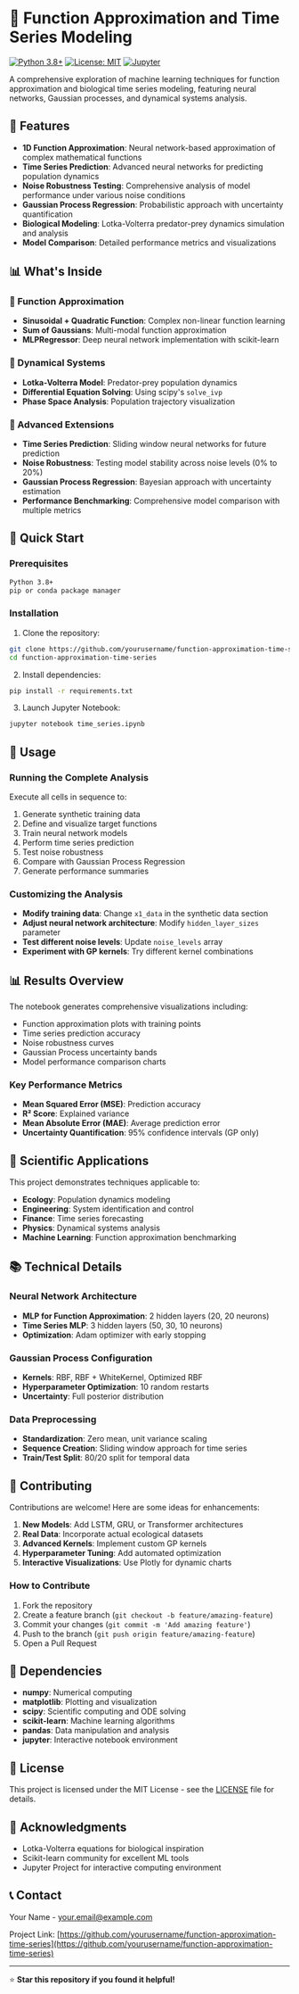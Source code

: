 # 🧠 Function Approximation and Time Series Modeling

[![Python 3.8+](https://img.shields.io/badge/python-3.8+-blue.svg)](https://www.python.org/downloads/)
[![License: MIT](https://img.shields.io/badge/License-MIT-yellow.svg)](https://opensource.org/licenses/MIT)
[![Jupyter](https://img.shields.io/badge/Jupyter-F37626.svg?&style=flat&logo=Jupyter&logoColor=white)](https://jupyter.org/)

A comprehensive exploration of machine learning techniques for function approximation and biological time series modeling, featuring neural networks, Gaussian processes, and dynamical systems analysis.

## 🌟 Features

- **1D Function Approximation**: Neural network-based approximation of complex mathematical functions
- **Time Series Prediction**: Advanced neural networks for predicting population dynamics
- **Noise Robustness Testing**: Comprehensive analysis of model performance under various noise conditions
- **Gaussian Process Regression**: Probabilistic approach with uncertainty quantification
- **Biological Modeling**: Lotka-Volterra predator-prey dynamics simulation and analysis
- **Model Comparison**: Detailed performance metrics and visualizations

## 📊 What's Inside

### 🎯 Function Approximation
- **Sinusoidal + Quadratic Function**: Complex non-linear function learning
- **Sum of Gaussians**: Multi-modal function approximation
- **MLPRegressor**: Deep neural network implementation with scikit-learn

### 🔄 Dynamical Systems
- **Lotka-Volterra Model**: Predator-prey population dynamics
- **Differential Equation Solving**: Using scipy's `solve_ivp`
- **Phase Space Analysis**: Population trajectory visualization

### 🔮 Advanced Extensions
- **Time Series Prediction**: Sliding window neural networks for future prediction
- **Noise Robustness**: Testing model stability across noise levels (0% to 20%)
- **Gaussian Process Regression**: Bayesian approach with uncertainty estimation
- **Performance Benchmarking**: Comprehensive model comparison with multiple metrics

## 🚀 Quick Start

### Prerequisites
```bash
Python 3.8+
pip or conda package manager
```

### Installation
1. Clone the repository:
```bash
git clone https://github.com/yourusername/function-approximation-time-series.git
cd function-approximation-time-series
```

2. Install dependencies:
```bash
pip install -r requirements.txt
```

3. Launch Jupyter Notebook:
```bash
jupyter notebook time_series.ipynb
```

## 📝 Usage

### Running the Complete Analysis
Execute all cells in sequence to:
1. Generate synthetic training data
2. Define and visualize target functions
3. Train neural network models
4. Perform time series prediction
5. Test noise robustness
6. Compare with Gaussian Process Regression
7. Generate performance summaries

### Customizing the Analysis
- **Modify training data**: Change `x1_data` in the synthetic data section
- **Adjust neural network architecture**: Modify `hidden_layer_sizes` parameter
- **Test different noise levels**: Update `noise_levels` array
- **Experiment with GP kernels**: Try different kernel combinations

## 📊 Results Overview

The notebook generates comprehensive visualizations including:
- Function approximation plots with training points
- Time series prediction accuracy
- Noise robustness curves
- Gaussian Process uncertainty bands
- Model performance comparison charts

### Key Performance Metrics
- **Mean Squared Error (MSE)**: Prediction accuracy
- **R² Score**: Explained variance
- **Mean Absolute Error (MAE)**: Average prediction error
- **Uncertainty Quantification**: 95% confidence intervals (GP only)

## 🔬 Scientific Applications

This project demonstrates techniques applicable to:
- **Ecology**: Population dynamics modeling
- **Engineering**: System identification and control
- **Finance**: Time series forecasting
- **Physics**: Dynamical systems analysis
- **Machine Learning**: Function approximation benchmarking

## 📚 Technical Details

### Neural Network Architecture
- **MLP for Function Approximation**: 2 hidden layers (20, 20 neurons)
- **Time Series MLP**: 3 hidden layers (50, 30, 10 neurons)
- **Optimization**: Adam optimizer with early stopping

### Gaussian Process Configuration
- **Kernels**: RBF, RBF + WhiteKernel, Optimized RBF
- **Hyperparameter Optimization**: 10 random restarts
- **Uncertainty**: Full posterior distribution

### Data Preprocessing
- **Standardization**: Zero mean, unit variance scaling
- **Sequence Creation**: Sliding window approach for time series
- **Train/Test Split**: 80/20 split for temporal data

## 🤝 Contributing

Contributions are welcome! Here are some ideas for enhancements:

1. **New Models**: Add LSTM, GRU, or Transformer architectures
2. **Real Data**: Incorporate actual ecological datasets
3. **Advanced Kernels**: Implement custom GP kernels
4. **Hyperparameter Tuning**: Add automated optimization
5. **Interactive Visualizations**: Use Plotly for dynamic charts

### How to Contribute
1. Fork the repository
2. Create a feature branch (`git checkout -b feature/amazing-feature`)
3. Commit your changes (`git commit -m 'Add amazing feature'`)
4. Push to the branch (`git push origin feature/amazing-feature`)
5. Open a Pull Request

## 📖 Dependencies

- **numpy**: Numerical computing
- **matplotlib**: Plotting and visualization
- **scipy**: Scientific computing and ODE solving
- **scikit-learn**: Machine learning algorithms
- **pandas**: Data manipulation and analysis
- **jupyter**: Interactive notebook environment

## 📄 License

This project is licensed under the MIT License - see the [LICENSE](LICENSE) file for details.

## 🙏 Acknowledgments

- Lotka-Volterra equations for biological inspiration
- Scikit-learn community for excellent ML tools
- Jupyter Project for interactive computing environment

## 📞 Contact

Your Name - your.email@example.com

Project Link: [https://github.com/yourusername/function-approximation-time-series](https://github.com/yourusername/function-approximation-time-series)

---

⭐ **Star this repository if you found it helpful!**
